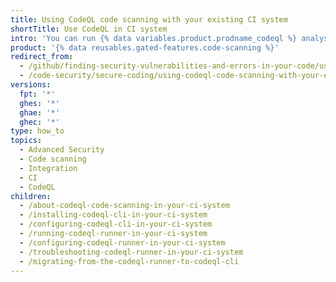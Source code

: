 ```yaml
---
title: Using CodeQL code scanning with your existing CI system
shortTitle: Use CodeQL in CI system
intro: 'You can run {% data variables.product.prodname_codeql %} analysis in your existing CI system and upload the results to {% data variables.product.product_name %} for display as {% data variables.product.prodname_code_scanning %} alerts.'
product: '{% data reusables.gated-features.code-scanning %}'
redirect_from:
  - /github/finding-security-vulnerabilities-and-errors-in-your-code/using-codeql-code-scanning-with-your-existing-ci-system
  - /code-security/secure-coding/using-codeql-code-scanning-with-your-existing-ci-system
versions:
  fpt: '*'
  ghes: '*'
  ghae: '*'
  ghec: '*'
type: how_to
topics:
  - Advanced Security
  - Code scanning
  - Integration
  - CI
  - CodeQL
children:
  - /about-codeql-code-scanning-in-your-ci-system
  - /installing-codeql-cli-in-your-ci-system
  - /configuring-codeql-cli-in-your-ci-system
  - /running-codeql-runner-in-your-ci-system
  - /configuring-codeql-runner-in-your-ci-system
  - /troubleshooting-codeql-runner-in-your-ci-system
  - /migrating-from-the-codeql-runner-to-codeql-cli
---
```



